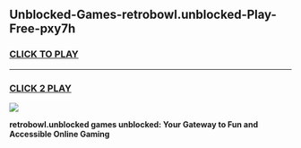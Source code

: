 
## Unblocked-Games-retrobowl.unblocked-Play-Free-pxy7h
<h3>
<a href="https://premium76.site?title=retrobowl.unblocked&ref=12A">CLICK TO PLAY</a></h3>
<hr>

<h3>
<a href="https://premium76.site?title=retrobowl.unblocked&ref=12A">CLICK 2 PLAY</a>
  
</h3>

<a href="https://premium76.site?title=retrobowl.unblocked&ref=12A"><img src="https://clearcache.store/games.png"></a>


**retrobowl.unblocked games unblocked: Your Gateway to Fun and Accessible Online Gaming**
